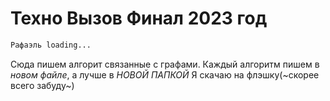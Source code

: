 # Техно Вызов Финал 2023 год
```python
Рафаэль loading...
```
Сюда пишем алгорит связанные с графами.
Каждый алгоритм пишем в *новом файле*, а лучше в *НОВОЙ ПАПКОЙ*
Я скачаю на флэшку(~скорее всего забуду~)
